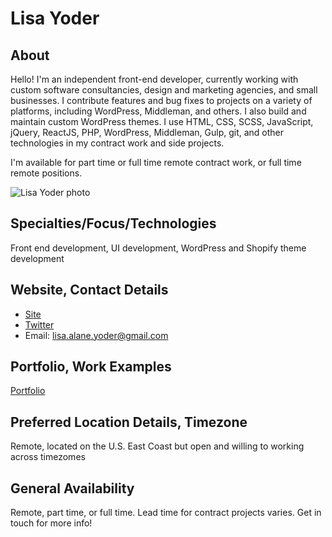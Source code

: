 # Lisa Yoder

## About
Hello! I'm an independent front-end developer, currently working with custom software consultancies, design and marketing agencies, and small businesses. I contribute features and bug fixes to projects on a variety of platforms, including WordPress, Middleman, and others. I also build and maintain custom WordPress themes. I use HTML, CSS, SCSS, JavaScript, jQuery, ReactJS, PHP,  WordPress, Middleman, Gulp, git, and other technologies in my contract work and side projects. 

I'm available for part time or full time remote contract work, or full time remote positions.

![Lisa Yoder photo](https://pbs.twimg.com/profile_images/855904641741201408/E9ubUGAe_400x400.jpg) <!-- add a link to a photo within the parenthesis if you wish! -->

## Specialties/Focus/Technologies 
Front end development, UI development, WordPress and Shopify theme development

## Website, Contact Details
* [Site](http://lisayoder.is)<br>
* [Twitter](https://twitter.com/_lisli)<br>
* Email: lisa.alane.yoder@gmail.com

## Portfolio, Work Examples 
[Portfolio](http://lisayoder.is)<br>

## Preferred Location Details, Timezone
Remote, located on the U.S. East Coast but open and willing to working across timezomes

## General Availability 
Remote, part time, or full time. Lead time for contract projects varies. Get in touch for more info!
